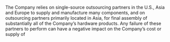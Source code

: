 The  Company  relies  on  single-source  outsourcing  partners  in  the  U.S.,  Asia  and  Europe  to  supply  and  manufacture  many
components,  and  on  outsourcing  partners  primarily  located  in  Asia,  for  final  assembly  of  substantially  all  of  the  Company’s
hardware  products.  Any  failure  of  these  partners  to  perform  can  have  a  negative  impact  on  the  Company’s  cost  or  supply  of